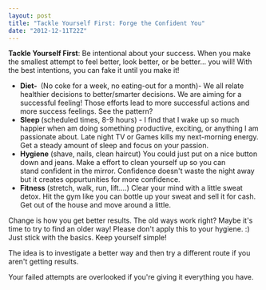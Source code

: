 ```yaml
---
layout: post
title: "Tackle Yourself First: Forge the Confident You"
date: "2012-12-11T22Z"
---
```


<strong>Tackle Yourself First</strong>: Be intentional about your success. When you make the smallest attempt to feel better, look better, or be better... you will! With the best intentions, you can fake it until you make it!

<ul>
	<li><strong>Diet- </strong> (No coke for a week, no eating-out for a month)- We all relate healthier decisions to better/smarter decisions. We are aiming for a successful feeling! Those efforts lead to more successful actions and more success feelings. See the pattern?</li>
	<li><strong>Sleep </strong>(scheduled times, 8-9 hours) - I find that I wake up so much happier when am doing something productive, exciting, or anything I am passionate about. Late night TV or Games kills my next-morning energy. Get a steady amount of sleep and focus on your passion.</li>
	<li><strong>Hygiene</strong> (shave, nails, clean haircut) You could just put on a nice button down and jeans. Make a effort to clean yourself up so you can stand confident in the mirror. Confidence doesn't waste the night away but it creates oppurtunities for more confidence.</li>
	<li><strong>Fitness</strong> (stretch, walk, run, lift....) Clear your mind with a little sweat detox. Hit the gym like you can bottle up your sweat and sell it for cash. Get out of the house and move around a little.</li>
</ul>
Change is how you get better results. The old ways work right? Maybe it's time to try to find an older way! Please don't apply this to your hygiene. :) Just stick with the basics. Keep yourself simple!

The idea is to investigate a better way and then try a different route if you aren't getting results.

Your failed attempts are overlooked if you're giving it everything you have.
